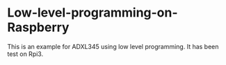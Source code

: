 # Low-level-programming-on-Raspberry
This is an example for ADXL345 using low level programming.
It has been test on Rpi3.
